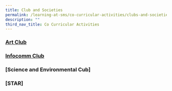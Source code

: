 ```yaml
---
title: Club and Societies
permalink: /learning-at-sms/co-curricular-activities/clubs-and-societies/
description: ""
third_nav_title: Co Curricular Activities
---
```

### [Art Club](/folders/learning-at-sms/subfolders/Co%20Curricular%20Activities/editPage/Art%20Club.md)

### [Infocomm Club](/subfolders/Co%20Curricular%20Activities/editPage/Infocomm%20Club.md)

### [Science and Environmental Cub]

### [STAR] 